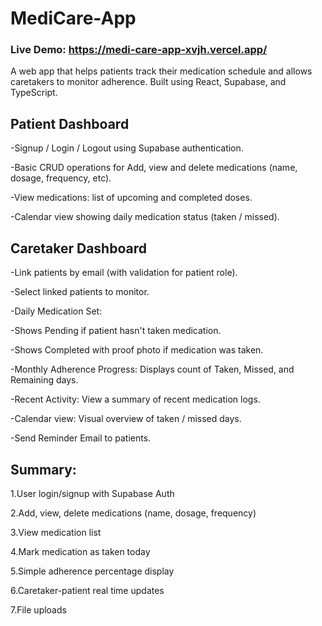 # MediCare-App

### Live Demo: https://medi-care-app-xvjh.vercel.app/

A web app that helps patients track their medication schedule and allows caretakers to monitor adherence.
Built using React, Supabase, and TypeScript.

## Patient Dashboard
-Signup / Login / Logout using Supabase authentication.

-Basic CRUD operations for Add, view and delete medications (name, dosage, frequency, etc).

-View medications: list of upcoming and completed doses.

-Calendar view showing daily medication status (taken / missed).

## Caretaker Dashboard
-Link patients by email (with validation for patient role).

-Select linked patients to monitor.

-Daily Medication Set:

  -Shows Pending if patient hasn't taken medication.
 
  -Shows Completed with proof photo if medication was taken.
 
-Monthly Adherence Progress: Displays count of Taken, Missed, and Remaining days.
 
-Recent Activity: View a summary of recent medication logs.

-Calendar view: Visual overview of taken / missed days.

-Send Reminder Email to patients.


## Summary:
1.User login/signup with Supabase Auth

2.Add, view, delete medications (name, dosage, frequency)

3.View medication list

4.Mark medication as taken today

5.Simple adherence percentage display

6.Caretaker-patient real time updates

7.File uploads
